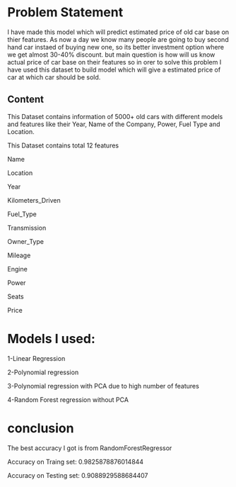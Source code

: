 # Problem Statement
I have made this model which will predict estimated price of old car base on thier features.
As now a day we know many people are going to buy second hand car instaed of buying new one,
so its better investment option where we get almost 30-40% discount.
but main question is how will us know actual price of car base on their features so in orer to solve this problem
I have used this dataset to build model which will give a estimated price of car at which car should be sold.

## Content
This Dataset contains information of 5000+ old cars with different models and features like their Year, Name of the Company, Power, Fuel Type and Location.

This Dataset contains total 12 features

Name

Location

Year

Kilometers_Driven

Fuel_Type

Transmission

Owner_Type

Mileage

Engine

Power

Seats

Price

# Models I used:
1-Linear Regression

2-Polynomial regression

3-Polynomial regression with PCA due to high number of features

4-Random Forest regression without PCA

# conclusion
The best accuracy I got is from RandomForestRegressor

Accuracy on Traing set:  0.9825878876014844

Accuracy on Testing set:  0.9088929588684407

